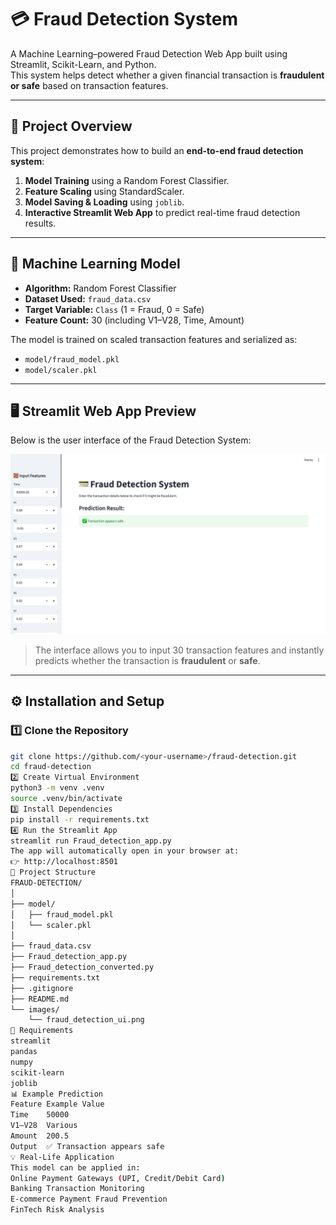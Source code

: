 # 💳 Fraud Detection System

A Machine Learning–powered Fraud Detection Web App built using Streamlit, Scikit-Learn, and Python.  
This system helps detect whether a given financial transaction is **fraudulent or safe** based on transaction features.

---

## 🚀 Project Overview

This project demonstrates how to build an **end-to-end fraud detection system**:
1. **Model Training** using a Random Forest Classifier.
2. **Feature Scaling** using StandardScaler.
3. **Model Saving & Loading** using `joblib`.
4. **Interactive Streamlit Web App** to predict real-time fraud detection results.

---

## 🧠 Machine Learning Model

- **Algorithm:** Random Forest Classifier  
- **Dataset Used:** `fraud_data.csv`  
- **Target Variable:** `Class` (1 = Fraud, 0 = Safe)  
- **Feature Count:** 30 (including V1–V28, Time, Amount)

The model is trained on scaled transaction features and serialized as:
- `model/fraud_model.pkl`  
- `model/scaler.pkl`

---

## 🖥️ Streamlit Web App Preview

Below is the user interface of the Fraud Detection System:

![Fraud Detection System UI](images/fraud_detection_ui.png)

> The interface allows you to input 30 transaction features and instantly predicts whether the transaction is **fraudulent** or **safe**.

---

## ⚙️ Installation and Setup

### 1️⃣ Clone the Repository
```bash
git clone https://github.com/<your-username>/fraud-detection.git
cd fraud-detection
2️⃣ Create Virtual Environment
python3 -m venv .venv
source .venv/bin/activate
3️⃣ Install Dependencies
pip install -r requirements.txt
4️⃣ Run the Streamlit App
streamlit run Fraud_detection_app.py
The app will automatically open in your browser at:
👉 http://localhost:8501
📁 Project Structure
FRAUD-DETECTION/
│
├── model/
│   ├── fraud_model.pkl
│   └── scaler.pkl
│
├── fraud_data.csv
├── Fraud_detection_app.py
├── Fraud_detection_converted.py
├── requirements.txt
├── .gitignore
├── README.md
└── images/
    └── fraud_detection_ui.png
🧩 Requirements
streamlit
pandas
numpy
scikit-learn
joblib
📊 Example Prediction
Feature	Example Value
Time	50000
V1–V28	Various
Amount	200.5
Output	✅ Transaction appears safe
💡 Real-Life Application
This model can be applied in:
Online Payment Gateways (UPI, Credit/Debit Card)
Banking Transaction Monitoring
E-commerce Payment Fraud Prevention
FinTech Risk Analysis
